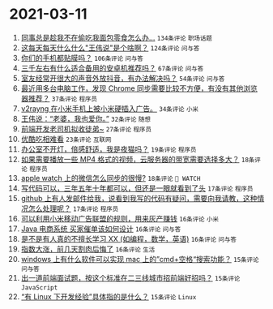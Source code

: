 # 2021-03-11

1. [同事总是趁我不在偷吃我面包零食怎么办...](https://www.v2ex.com/t/760596) `134条评论` `职场话题`
1. [这每天每天什么什么"王伟说"是个啥啊？](https://www.v2ex.com/t/760532) `124条评论` `问与答`
1. [你们的手机都贴膜吗？](https://www.v2ex.com/t/760554) `106条评论` `问与答`
1. [三千左右有什么适合备用的安卓机推荐吗？](https://www.v2ex.com/t/760533) `67条评论` `问与答`
1. [室友经常开很大的声音外放抖音，有办法解决吗？](https://www.v2ex.com/t/760592) `54条评论` `问与答`
1. [最近用多台电脑工作，发现 Chrome 同步需要比较不方便，有没有其他浏览器推荐？](https://www.v2ex.com/t/760669) `37条评论` `程序员`
1. [v2rayng 在小米手机上被小米硬插入广告。](https://www.v2ex.com/t/760641) `34条评论` `小米`
1. [王伟说：“老婆，我也爱你。”](https://www.v2ex.com/t/760530) `32条评论` `随想`
1. [前端开发老司机拟收徒弟~](https://www.v2ex.com/t/760701) `27条评论` `程序员`
1. [优酷吃相难看](https://www.v2ex.com/t/760600) `23条评论` `互联网`
1. [办公室不开灯，倍感舒适，我是夜猫吗？](https://www.v2ex.com/t/760572) `19条评论` `程序员`
1. [如果需要播放一些 MP4 格式的视频，云服务器的带宽需要选择多大？](https://www.v2ex.com/t/760593) `18条评论` `程序员`
1. [apple watch 上的微信怎么同步的很慢?](https://www.v2ex.com/t/760538) `18条评论` ` WATCH`
1. [写代码可以，三年五年十年都可以，但还是一眼就看到了头](https://www.v2ex.com/t/760599) `17条评论` `程序员`
1. [github 上有人发邮件给我，说看到我写的代码有疑问，需要向我请教，这种情况怎么处理呢？](https://www.v2ex.com/t/760555) `17条评论` `程序员`
1. [可以利用小米移动广告联盟的规则，用来灰产赚钱](https://www.v2ex.com/t/760698) `16条评论` `小米`
1. [Java 电商系统 买家催单该如何设计](https://www.v2ex.com/t/760694) `16条评论` `问与答`
1. [是不是有人真的不擅长学习 XX (如编程，数学，英语)](https://www.v2ex.com/t/760682) `16条评论` `问与答`
1. [指数大涨，前几天割肉后悔了](https://www.v2ex.com/t/760603) `16条评论` `生活`
1. [windows 上有什么软件可以实现 mac 上的”cmd+空格“搜索功能？](https://www.v2ex.com/t/760691) `15条评论` `问与答`
1. [出一道前端面试题，按这个标准在二三线城市招前端好招吗？](https://www.v2ex.com/t/760690) `15条评论` `JavaScript`
1. [“有 Linux 下开发经验”具体指的是什么？](https://www.v2ex.com/t/760618) `15条评论` `Linux`
